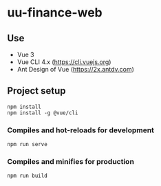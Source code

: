# uu-finance-web

## Use
- Vue 3
- Vue CLI 4.x (https://cli.vuejs.org)
- Ant Design of Vue (https://2x.antdv.com)

## Project setup
```
npm install
npm install -g @vue/cli
```

### Compiles and hot-reloads for development
```
npm run serve
```

### Compiles and minifies for production
```
npm run build
```